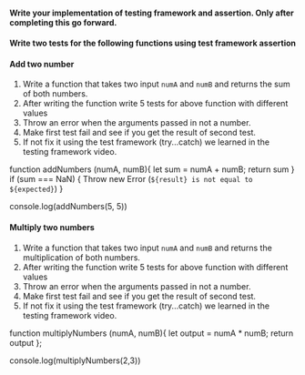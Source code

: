 #### Write your implementation of testing framework and assertion. Only after completing this go forward.

#### Write two tests for the following functions using test framework assertion

#### Add two number

1. Write a function that takes two input `numA` and `numB` and returns the sum of both numbers.
2. After writing the function write 5 tests for above function with different values
3. Throw an error when the arguments passed in not a number.
4. Make first test fail and see if you get the result of second test.
5. If not fix it using the test framework (try...catch) we learned in the testing framework video.

function addNumbers (numA, numB){
    let sum = numA + numB;
    return sum
}
if (sum === NaN) {
    Throw new Error (`${result} is not equal to ${expected}`)
}

console.log(addNumbers(5, 5))

#### Multiply two numbers

1. Write a function that takes two input `numA` and `numB` and returns the multiplication of both numbers.
2. After writing the function write 5 tests for above function with different values
3. Throw an error when the arguments passed in not a number.
4. Make first test fail and see if you get the result of second test.
5. If not fix it using the test framework (try...catch) we learned in the testing framework video.



function multiplyNumbers (numA, numB){
    let output = numA * numB;
    return output
};

console.log(multiplyNumbers(2,3))